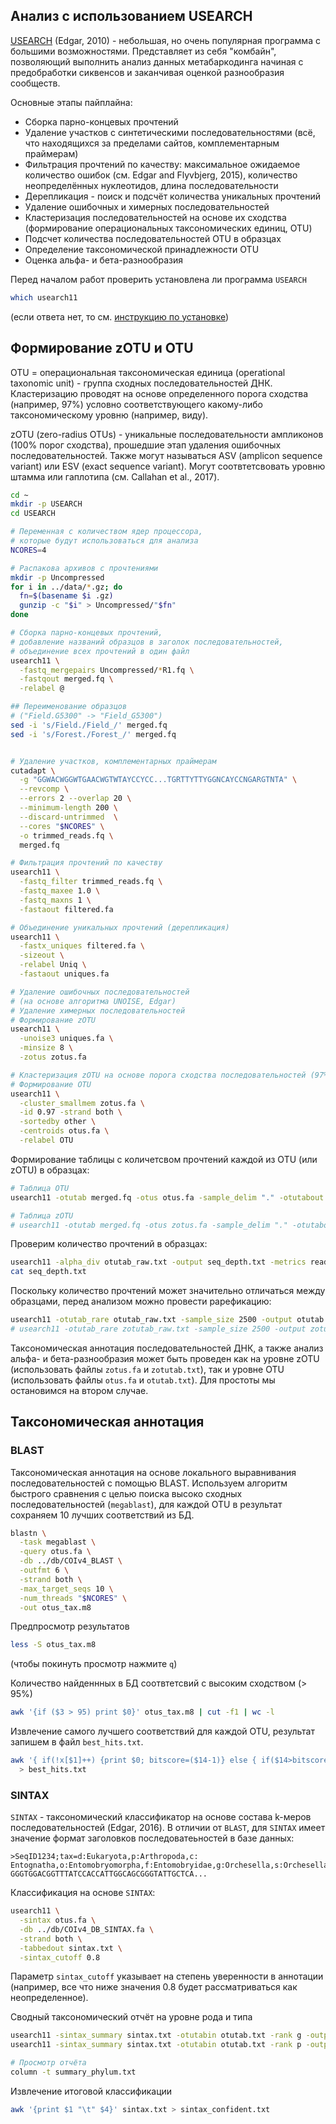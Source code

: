 ## Анализ с использованием USEARCH

[USEARCH](https://www.drive5.com/usearch/) (Edgar, 2010) - небольшая, но очень популярная программа с большими возможностями. Представляет из себя "комбайн", позволяющий выполнить анализ данных метабаркодинга начиная с предобработки сиквенсов и заканчивая оценкой разнообразия сообществ.

Основные этапы пайплайна:
- Сборка парно-концевых прочтений
- Удаление участков с синтетическими последовательностями (всё, что находящихся за пределами сайтов, комплементарным праймерам)
- Фильтрация прочтений по качеству: максимальное ожидаемое количество ошибок (см.  Edgar and Flyvbjerg, 2015), количество неопределённых нуклеотидов, длина последовательности
- Дерепликация - поиск и подсчёт количества уникальных прочтений
- Удаление ошибочных и химерных последовательностей
- Кластеризация последовательностей на основе их сходства (формирование операциональных таксономических единиц, OTU)
- Подсчет количества последовательностей OTU в образцах
- Определение таксономической принадлежности OTU
- Оценка альфа- и бета-разнообразия


Перед началом работ проверить установлена ли программа `USEARCH`
```bash
which usearch11
```
(если ответа нет, то см. [инструкцию по установке](00_Setup.md))


## Формирование zOTU и OTU

OTU = операциональная таксономическая единица (operational taxonomic unit) - группа сходных последовательностей ДНК. Кластеризацию проводят на основе определенного порога сходства (например, 97%) условно соответствующего какому-либо таксономическому уровню (например, виду).

zOTU (zero-radius OTUs) - уникальные последовательности ампликонов (100% порог сходства), прошедшие этап удаления ошибочных последовательностей. Также могут называться ASV (amplicon sequence variant) или ESV (exact sequence variant). Могут соотвтетсвовать уровню штамма или гаплотипа (см. Callahan et al., 2017).


```bash
cd ~
mkdir -p USEARCH
cd USEARCH

# Переменная с количеством ядер процессора, 
# которые будут использоваться для анализа
NCORES=4

# Распакова архивов с прочтениями
mkdir -p Uncompressed
for i in ../data/*.gz; do 
  fn=$(basename $i .gz)
  gunzip -c "$i" > Uncompressed/"$fn"
done

# Сборка парно-концевых прочтений,
# добавление названий образцов в заголок последовательностей,
# объединение всех прочтений в один файл
usearch11 \
  -fastq_mergepairs Uncompressed/*R1.fq \
  -fastqout merged.fq \
  -relabel @

## Переименование образцов
# ("Field.G5300" -> "Field_G5300")
sed -i 's/Field./Field_/' merged.fq
sed -i 's/Forest./Forest_/' merged.fq


# Удаление участков, комплементарных праймерам
cutadapt \
  -g "GGWACWGGWTGAACWGTWTAYCCYCC...TGRTTYTTYGGNCAYCCNGARGTNTA" \
  --revcomp \
  --errors 2 --overlap 20 \
  --minimum-length 200 \
  --discard-untrimmed  \
  --cores "$NCORES" \
  -o trimmed_reads.fq \
  merged.fq

# Фильтрация прочтений по качеству
usearch11 \
  -fastq_filter trimmed_reads.fq \
  -fastq_maxee 1.0 \
  -fastq_maxns 1 \
  -fastaout filtered.fa

# Объединение уникальных прочтений (дерепликация)
usearch11 \
  -fastx_uniques filtered.fa \
  -sizeout \
  -relabel Uniq \
  -fastaout uniques.fa

# Удаление ошибочных последовательностей
# (на основе алгоритма UNOISE, Edgar)
# Удаление химерных последовательностей
# Формирование zOTU
usearch11 \
  -unoise3 uniques.fa \
  -minsize 8 \
  -zotus zotus.fa

# Кластеризация zOTU на основе порога сходства последовательностей (97%)
# Формирование OTU
usearch11 \
  -cluster_smallmem zotus.fa \
  -id 0.97 -strand both \
  -sortedby other \
  -centroids otus.fa \
  -relabel OTU
```


Формирование таблицы с количетсвом прочтений каждой из OTU (или zOTU) в образцах:

```bash
# Таблица OTU
usearch11 -otutab merged.fq -otus otus.fa -sample_delim "." -otutabout otutab_raw.txt

# Таблица zOTU
# usearch11 -otutab merged.fq -otus zotus.fa -sample_delim "." -otutabout zotutab_raw.txt
```

Проверим количество прочтений в образцах:

```bash
usearch11 -alpha_div otutab_raw.txt -output seq_depth.txt -metrics reads
cat seq_depth.txt
```

Поскольку количество прочтений может значительно отличаться между образцами, 
перед анализом можно провести рарефикацию:

```bash
usearch11 -otutab_rare otutab_raw.txt -sample_size 2500 -output otutab.txt
# usearch11 -otutab_rare zotutab_raw.txt -sample_size 2500 -output zotutab.txt
```

Таксономическая аннотация последовательностей ДНК, а также 
анализ альфа- и бета-разнообразия может быть проведен 
как на уровне zOTU (использовать файлы `zotus.fa` и `zotutab.txt`), 
так и уровне OTU (использовать файлы `otus.fa` и `otutab.txt`). 
Для простоты мы остановимся на втором случае.


## Таксономическая аннотация

### BLAST

Таксономическая аннотация на основе локального выравнивания последовательностей с помощью BLAST. Используем алгоритм быстрого сравнения с целью поиска высоко сходных последовательностей (`megablast`), для каждой OTU в результат сохраняем 10 лучших соответствий из БД.

```bash
blastn \
  -task megablast \
  -query otus.fa \
  -db ../db/COIv4_BLAST \
  -outfmt 6 \
  -strand both \
  -max_target_seqs 10 \
  -num_threads "$NCORES" \
  -out otus_tax.m8
```

Предпросмотр результатов

```bash
less -S otus_tax.m8
```
(чтобы покинуть просмотр нажмите `q`)

Количество найденнных в БД соотвтетсвий с высоким сходством (> 95%)

```bash
awk '{if ($3 > 95) print $0}' otus_tax.m8 | cut -f1 | wc -l
```

Извлечение самого лучшего соответствий для каждой OTU, 
результат запишем в файл `best_hits.txt`.

```bash
awk '{ if(!x[$1]++) {print $0; bitscore=($14-1)} else { if($14>bitscore) print $0} }' blastout.txt \
  > best_hits.txt
```


### SINTAX

`SINTAX` - таксономический классификатор на основе состава k-меров последовательностей (Edgar, 2016). В отличии от `BLAST`, для `SINTAX` имеет значение формат заголовков последоватеьностей в базе данных:

```
>SeqID1234;tax=d:Eukaryota,p:Arthropoda,c: 	Entognatha,o:Entomobryomorpha,f:Entomobryidae,g:Orchesella,s:Orchesella_cincta
GGGTGGACGGTTTATCCACCATTGGCAGCGGGTATTGCTCA...
```

Классификация на основе `SINTAX`:

```bash
usearch11 \
  -sintax otus.fa \
  -db ../db/COIv4_DB_SINTAX.fa \
  -strand both \
  -tabbedout sintax.txt \
  -sintax_cutoff 0.8
```
Параметр `sintax_cutoff` указывает на степень уверенности в аннотации (например, все что ниже значения 0.8 будет рассматриваться как неопределенное).


Сводный таксономический отчёт на уровне рода и типа

```bash
usearch11 -sintax_summary sintax.txt -otutabin otutab.txt -rank g -output summary_genus.txt
usearch11 -sintax_summary sintax.txt -otutabin otutab.txt -rank p -output summary_phylum.txt

# Просмотр отчёта
column -t summary_phylum.txt
```

Извлечение итоговой классификации

```bash
awk '{print $1 "\t" $4}' sintax.txt > sintax_confident.txt
```


